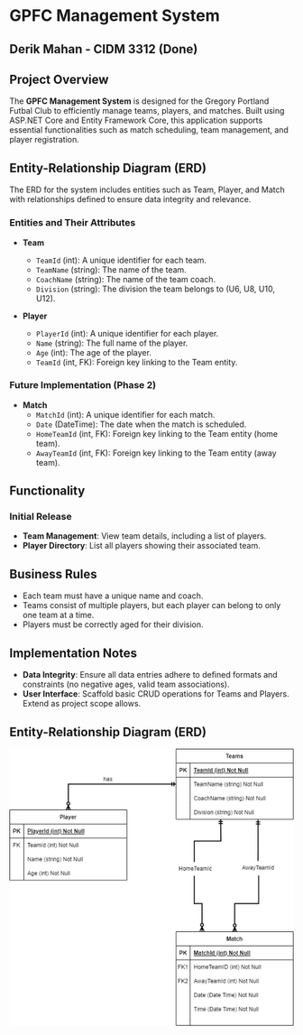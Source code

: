 # GPFC Management System

## Derik Mahan - CIDM 3312 (Done)

## Project Overview
The **GPFC Management System** is designed for the Gregory Portland Futbal Club to efficiently manage teams, players, and matches. Built using ASP.NET Core and Entity Framework Core, this application supports essential functionalities such as match scheduling, team management, and player registration.

## Entity-Relationship Diagram (ERD)
The ERD for the system includes entities such as Team, Player, and Match with relationships defined to ensure data integrity and relevance.

### Entities and Their Attributes
- **Team**
  - `TeamId` (int): A unique identifier for each team.
  - `TeamName` (string): The name of the team.
  - `CoachName` (string): The name of the team coach.
  - `Division` (string): The division the team belongs to (U6, U8, U10, U12).

- **Player**
  - `PlayerId` (int): A unique identifier for each player.
  - `Name` (string): The full name of the player.
  - `Age` (int): The age of the player.
  - `TeamId` (int, FK): Foreign key linking to the Team entity.

### Future Implementation (Phase 2)
- **Match**
  - `MatchId` (int): A unique identifier for each match.
  - `Date` (DateTime): The date when the match is scheduled.
  - `HomeTeamId` (int, FK): Foreign key linking to the Team entity (home team).
  - `AwayTeamId` (int, FK): Foreign key linking to the Team entity (away team).

## Functionality
### Initial Release
- **Team Management**: View team details, including a list of players.
- **Player Directory**: List all players showing their associated team.

## Business Rules
- Each team must have a unique name and coach.
- Teams consist of multiple players, but each player can belong to only one team at a time.
- Players must be correctly aged for their division.

## Implementation Notes
- **Data Integrity**: Ensure all data entries adhere to defined formats and constraints (no negative ages, valid team associations).
- **User Interface**: Scaffold basic CRUD operations for Teams and Players. Extend as project scope allows.

## Entity-Relationship Diagram (ERD)
![ER Diagram](./Images/ERD.png)
